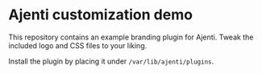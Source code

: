 Ajenti customization demo
=========================

This repository contains an example branding plugin for Ajenti.
Tweak the included logo and CSS files to your liking.

Install the plugin by placing it under ``/var/lib/ajenti/plugins``.